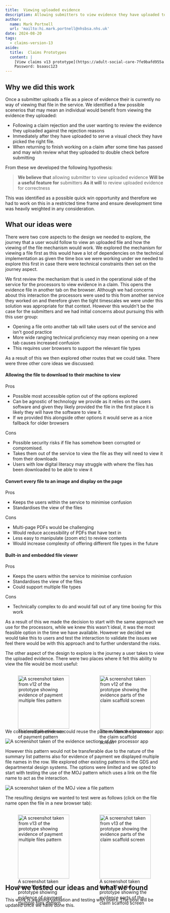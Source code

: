 ```yaml
---
title:  Viewing uploaded evidence
description: Allowing submitters to view evidence they have uploaded to the service.
author:
  name: Mark Portnell
  url: 'mailto:hi.mark.portnell@nhsbsa.nhs.uk'
date: 2024-08-20
tags:
  - claims-version-13
aside:
  title:  Claims Prototypes
  content: |
    [View claims v13 prototype](https://adult-social-care-7fe9bafd955a.herokuapp.com/claims/prototypes/design/v13/) 
    Password: bsaasc123
---
```


## Why we did this work

Once a submitter uploads a file as a piece of evidence their is currently no way of viewing that file in the service. We identified a few possible scenerios that may mean an individual would benefit from viewing the evidence they uploaded:
- Following a claim rejection and the user wanting to review the evidence they uploaded against the rejection reasons
- Immediately after they have uploaded to serve a visual check they have picked the right file.
- When returning to finish working on a claim after some time has passed and may wish review what they uploaded to double check before submitting

From these we developed the following hypothesis:
>**We believe that** allowing submitter to view uploaded evidence
>**Will be a useful feature for** submitters
>**As it will** to review uploaded evidence for correctness

This was identified as a possible quick win opportunity and therefore we had to work on this in a restricted time frame and ensure development time was heavily weighted in any consideration. 

## What our ideas were
There were two core aspects to the design we needed to explore, the journey that a user would follow to view an uploaded file and how the viewing of the file mechanism would work. We explored the mechanism for viewing a file first as this would have a lot of dependencies on the technical implementation as given the time box we were working under we needed to explore this first in case there were technical constraints then set on the journey aspect.

We first review the mechanism that is used in the operational side of the service for the processors to view evidence in a claim. This opens the evidence file in another tab on the browser. Although we had concerns about this interaction the processors were used to this from another service they worked on and therefore given the tight timescales we were under this solution was appropriate for that context. However this wouldn't be the case for the submitters and we had initial concerns about pursuing this with this user group:
- Opening a file onto another tab will take users out of the service and isn't good practice
- More wide ranging technical proficiency may mean opening on a new tab causes increased confusion
- This requires user browsers to support the relevant file types

As a result of this we then explored other routes that we could take. There were three other core ideas we discussed:

#### Allowing the file to download to their machine to view
Pros
- Possible most accessible option out of the options explored
- Can be agnostic of technology we provide as it relies on the users software and given they likely provided the file in the first place it is likely they will have the software to view it.
- If we provided this alongside other options it would serve as a nice fallback for older browsers

Cons
- Possible security risks if file has somehow been corrupted or compromised.
- Takes them out of the service to view the file as they will need to view it from their downloads
- Users with low digital literacy may struggle with where the files has been downloaded to be able to view it

#### Convert every file to an image and display on the page
Pros
- Keeps the users within the service to minimise confusion
- Standardises the view of the files


Cons
- Multi-page PDFs would be challenging
- Would reduce accessibility of PDFs that have text in
- Less easy to manipulate (zoom etc) to review contents
- Would increase complexity of offering different file types in the future

#### Built-in and embedded file viewer 
Pros
- Keeps the users within the service to minimise confusion
- Standardises the view of the files
- Could support multiple file types

Cons
- Technically complex to do and would fall out of any time boxing for this work


As a result of this we made the decision to start with the same approach we use for the processors, while we knew this wasn't ideal, it was the most feasible option in the time we have available. However we decided we would take this to users and test the interaction to validate the issues we feel there would be with this approach and to further understand the risks.

The other aspect of the design to explore is the journey a user takes to view the uploaded evidence. There were two places where it felt this ability to view the file would be most useful:

<div style="display: flex; flex-wrap: wrap; gap: 1rem;">
  <div style="flex: 1; max-width: 48%;">
  <figure>
    <img src="multi-payment.png" alt="A screenshot taken from v12 of the prototype showing evidence of payment multiple files pattern" style="width: 100%; height: auto;">
    <figcaption>The multiple evidence of payment pattern</figcaption>
  </figure>
  </div>
  <div style="flex: 1; max-width: 48%;">
  <figure>
    <img src="claim-evidence.png" alt="A screenshot taken from v12 of the prototype showing the evidence parts of the claim scaffold screen" style="width: 100%; height: auto;">
    <figcaption>The evidence shown on the claim scaffold screen</figcaption>
  </figure>
  </div>
</div>

We considered whether we could reuse the pattern from the processor app:

![A screenshot taken of the evidence sections of the processor app](processor-evidence.png "The evidence section when processing a claim")

However this pattern would not be transferable due to the nature of the summary list patterns also for evidence of payment we displayed multiple file names in the row. We explored other existing patterns in the GDS and departmental design systems. The options were limited and we opted to start with testing the use of the MOJ pattern which uses a link on the file name to act as the interaction. 

![A screenshot taken of the MOJ view a file pattern](moj-view-file.png "The MOJ pattern allows users to view the file by clicking on the file name")

The resulting designs we wanted to test were as follows (click on the file name open the file in a new browser tab):

<div style="display: flex; flex-wrap: wrap; gap: 1rem;">
  <div style="flex: 1; max-width: 48%;">
  <figure>
    <img src="multi-payment-v13.png" alt="A screenshot taken from v13 of the prototype showing evidence of payment multiple files pattern" style="width: 100%; height: auto;">
    <figcaption>A screenshot taken from v13 of the prototype showing evidence of payment multiple files pattern</figcaption>
  </figure>
  </div>
  <div style="flex: 1; max-width: 48%;">
  <figure>
    <img src="claim-evidence-v13.png" alt="A screenshot taken from v13 of the prototype showing the evidence parts of the claim scaffold screen" style="width: 100%; height: auto;">
    <figcaption>A screenshot taken from v13 of the prototype showing the evidence parts of the claim scaffold screen</figcaption>
  </figure>
  </div>
</div>

## How we tested our ideas and what we found
This work is awaiting validation and testing with users. The post will be updated once we have done this.


